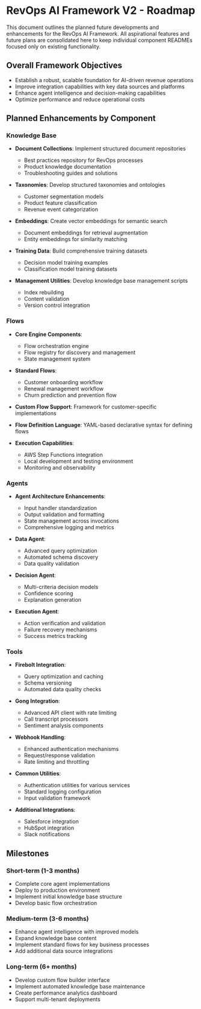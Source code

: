 # RevOps AI Framework V2 - Roadmap

This document outlines the planned future developments and enhancements for the RevOps AI Framework. All aspirational features and future plans are consolidated here to keep individual component READMEs focused only on existing functionality.

## Overall Framework Objectives

- Establish a robust, scalable foundation for AI-driven revenue operations
- Improve integration capabilities with key data sources and platforms
- Enhance agent intelligence and decision-making capabilities
- Optimize performance and reduce operational costs

## Planned Enhancements by Component

### Knowledge Base

- **Document Collections**: Implement structured document repositories
  - Best practices repository for RevOps processes
  - Product knowledge documentation
  - Troubleshooting guides and solutions
  
- **Taxonomies**: Develop structured taxonomies and ontologies
  - Customer segmentation models
  - Product feature classification
  - Revenue event categorization

- **Embeddings**: Create vector embeddings for semantic search
  - Document embeddings for retrieval augmentation
  - Entity embeddings for similarity matching

- **Training Data**: Build comprehensive training datasets
  - Decision model training examples
  - Classification model training datasets

- **Management Utilities**: Develop knowledge base management scripts
  - Index rebuilding
  - Content validation
  - Version control integration

### Flows

- **Core Engine Components**:
  - Flow orchestration engine
  - Flow registry for discovery and management
  - State management system
  
- **Standard Flows**:
  - Customer onboarding workflow
  - Renewal management workflow
  - Churn prediction and prevention flow
  
- **Custom Flow Support**: Framework for customer-specific implementations

- **Flow Definition Language**: YAML-based declarative syntax for defining flows

- **Execution Capabilities**:
  - AWS Step Functions integration
  - Local development and testing environment
  - Monitoring and observability

### Agents

- **Agent Architecture Enhancements**:
  - Input handler standardization
  - Output validation and formatting
  - State management across invocations
  - Comprehensive logging and metrics

- **Data Agent**:
  - Advanced query optimization
  - Automated schema discovery
  - Data quality validation
  
- **Decision Agent**:
  - Multi-criteria decision models
  - Confidence scoring
  - Explanation generation
  
- **Execution Agent**:
  - Action verification and validation
  - Failure recovery mechanisms
  - Success metrics tracking

### Tools

- **Firebolt Integration**:
  - Query optimization and caching
  - Schema versioning
  - Automated data quality checks
  
- **Gong Integration**:
  - Advanced API client with rate limiting
  - Call transcript processors
  - Sentiment analysis components
  
- **Webhook Handling**:
  - Enhanced authentication mechanisms
  - Request/response validation
  - Rate limiting and throttling
  
- **Common Utilities**:
  - Authentication utilities for various services
  - Standard logging configuration
  - Input validation framework

- **Additional Integrations**:
  - Salesforce integration
  - HubSpot integration
  - Slack notifications

## Milestones

### Short-term (1-3 months)
- Complete core agent implementations
- Deploy to production environment
- Implement initial knowledge base structure
- Develop basic flow orchestration

### Medium-term (3-6 months)
- Enhance agent intelligence with improved models
- Expand knowledge base content
- Implement standard flows for key business processes
- Add additional data source integrations

### Long-term (6+ months)
- Develop custom flow builder interface
- Implement automated knowledge base maintenance
- Create performance analytics dashboard
- Support multi-tenant deployments
